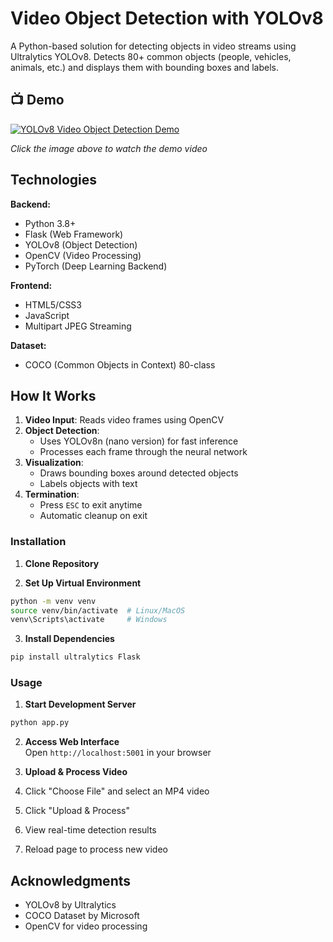 # Video Object Detection with YOLOv8

A Python-based solution for detecting objects in video streams using Ultralytics YOLOv8. Detects 80+ common objects (people, vehicles, animals, etc.) and displays them with bounding boxes and labels.

## 📺 Demo 

[![YOLOv8 Video Object Detection Demo](https://img.youtube.com/vi/DSTCFva7BrY/0.jpg)](https://youtu.be/DSTCFva7BrY)

*Click the image above to watch the demo video*


## Technologies

**Backend:**
- Python 3.8+
- Flask (Web Framework)
- YOLOv8 (Object Detection)
- OpenCV (Video Processing)
- PyTorch (Deep Learning Backend)

**Frontend:**
- HTML5/CSS3
- JavaScript
- Multipart JPEG Streaming

**Dataset:**
- COCO (Common Objects in Context) 80-class


## How It Works
1. **Video Input**: Reads video frames using OpenCV
2. **Object Detection**:
   - Uses YOLOv8n (nano version) for fast inference
   - Processes each frame through the neural network
3. **Visualization**:
   - Draws bounding boxes around detected objects
   - Labels objects with text
4. **Termination**:
   - Press `ESC` to exit anytime
   - Automatic cleanup on exit


### Installation

1. **Clone Repository**

2. **Set Up Virtual Environment**
```bash
python -m venv venv
source venv/bin/activate  # Linux/MacOS
venv\Scripts\activate     # Windows
```

3. **Install Dependencies**
```bash
pip install ultralytics Flask
```


### Usage

1. **Start Development Server**
```bash
python app.py
```

2. **Access Web Interface**  
Open `http://localhost:5001` in your browser

3. **Upload & Process Video**
1. Click "Choose File" and select an MP4 video
2. Click "Upload & Process"
3. View real-time detection results
4. Reload page to process new video


## Acknowledgments
- YOLOv8 by Ultralytics
- COCO Dataset by Microsoft
- OpenCV for video processing
